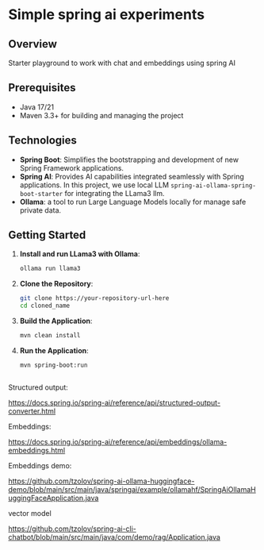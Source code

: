 # Simple spring ai experiments

## Overview
Starter playground to work with chat and embeddings using spring AI

## Prerequisites
- Java 17/21
- Maven 3.3+ for building and managing the project

## Technologies
- **Spring Boot**: Simplifies the bootstrapping and development of new Spring Framework applications.
- **Spring AI**: Provides AI capabilities integrated seamlessly with Spring applications. In this project, we use local LLM `spring-ai-ollama-spring-boot-starter` for integrating the LLama3 llm.
- **Ollama**: a tool to run Large Language Models locally for manage safe private data.

## Getting Started

1. **Install and run LLama3 with Ollama**:
    ```bash
    ollama run llama3 

2. **Clone the Repository**:
   ```bash
   git clone https://your-repository-url-here
   cd cloned_name

3. **Build the Application**:
   ```bash
   mvn clean install

4. **Run the Application**:
   ```bash
   mvn spring-boot:run



Structured output:

https://docs.spring.io/spring-ai/reference/api/structured-output-converter.html

Embeddings:

https://docs.spring.io/spring-ai/reference/api/embeddings/ollama-embeddings.html

Embeddings demo:

https://github.com/tzolov/spring-ai-ollama-huggingface-demo/blob/main/src/main/java/springai/example/ollamahf/SpringAiOllamaHuggingFaceApplication.java


vector model

https://github.com/tzolov/spring-ai-cli-chatbot/blob/main/src/main/java/com/demo/rag/Application.java